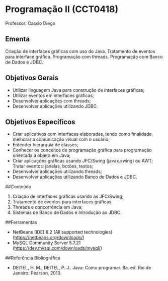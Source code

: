 # Programação II (CCT0418)
Professor: Cassio Diego

## Ementa
Criação de interfaces gráficas com uso do Java. Tratamento de eventos para interface gráfica. Programação com threads. Programação com Banco de Dados e JDBC.

## Objetivos Gerais
- Utilizar linguagem Java para construção de interfaces gráficas; 
- Utilizar eventos em interfaces gráficas;
- Desenvolver aplicações com threads;
- Desenvolver aplicações utilizando JDBC. 

## Objetivos Específicos
- Criar aplicativos com interfaces elaboradas, tendo como finalidade melhorar a comunicação visual com o usuário;
- Entender hierarquia de classes;
- Conhecer os conceitos de programação gráfica para programação orientada a objeto em Java; 
- Criar aplicações gráficas usando JFC/Swing (javax.swing) ou AWT; Tratar eventos: janelas, botões, textos;
- Desenvolver aplicações utilizando threads;
- Desenvolver aplicações utilizando Banco de Dados e JDBC. 

##Conteúdo
1. Criação de interfaces gráficas usando as JFC/Swing;
2. Tratamento de eventos para interfaces gráficas
3. Threads e concorrência em Java;
4. Sistemas de Banco de Dados e Introdução ao JDBC.

##Ferramentas
- NetBeans (IDE)  8.2 (All supported technologies) (https://netbeans.org/downloads/)
- MySQL Community Server 5.7.21 (https://dev.mysql.com/downloads/mysql/)

##Referência Bibliográfica
- DEITEL, H. M.; DEITEL, P. J.. Java: Como programar. 8a. ed. Rio de Janeiro: Pearson, 2010.


